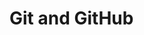 <link rel="stylesheet" href="{{baseUrl}}/css/textbook.css">

<div class="website-content">

<div id="main">

# Git and GitHub

<include src="init/print.md" />
<include src="commit/print.md" />
<include src="ignore/print.md" />
<include src="tag/print.md" />
<include src="checkout/print.md" />
<include src="stash/print.md" />
<include src="clone/print.md" />
<include src="pull/print.md" />
<include src="push/print.md" />
<include src="branch/print.md" />
<include src="mergeConflicts/print.md" />
<include src="createPRs/print.md" />
<include src="managePRs/print.md" />
<include src="forkingWorkflow/print.md" />

</div>

</div>
